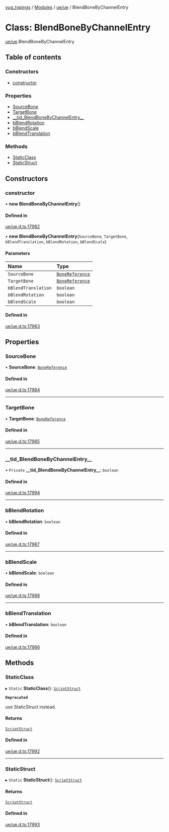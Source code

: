 [yug_typings](../README.md) / [Modules](../modules.md) / [ue/ue](../modules/ue_ue.md) / BlendBoneByChannelEntry

# Class: BlendBoneByChannelEntry

[ue/ue](../modules/ue_ue.md).BlendBoneByChannelEntry

## Table of contents

### Constructors

- [constructor](ue_ue.BlendBoneByChannelEntry.md#constructor)

### Properties

- [SourceBone](ue_ue.BlendBoneByChannelEntry.md#sourcebone)
- [TargetBone](ue_ue.BlendBoneByChannelEntry.md#targetbone)
- [\_\_tid\_BlendBoneByChannelEntry\_\_](ue_ue.BlendBoneByChannelEntry.md#__tid_blendbonebychannelentry__)
- [bBlendRotation](ue_ue.BlendBoneByChannelEntry.md#bblendrotation)
- [bBlendScale](ue_ue.BlendBoneByChannelEntry.md#bblendscale)
- [bBlendTranslation](ue_ue.BlendBoneByChannelEntry.md#bblendtranslation)

### Methods

- [StaticClass](ue_ue.BlendBoneByChannelEntry.md#staticclass)
- [StaticStruct](ue_ue.BlendBoneByChannelEntry.md#staticstruct)

## Constructors

### constructor

• **new BlendBoneByChannelEntry**()

#### Defined in

[ue/ue.d.ts:17982](https://github.com/YugMetaverse/yug_typings/blob/25cad34/ue/ue.d.ts#L17982)

• **new BlendBoneByChannelEntry**(`SourceBone`, `TargetBone`, `bBlendTranslation`, `bBlendRotation`, `bBlendScale`)

#### Parameters

| Name | Type |
| :------ | :------ |
| `SourceBone` | [`BoneReference`](ue_ue.BoneReference.md) |
| `TargetBone` | [`BoneReference`](ue_ue.BoneReference.md) |
| `bBlendTranslation` | `boolean` |
| `bBlendRotation` | `boolean` |
| `bBlendScale` | `boolean` |

#### Defined in

[ue/ue.d.ts:17983](https://github.com/YugMetaverse/yug_typings/blob/25cad34/ue/ue.d.ts#L17983)

## Properties

### SourceBone

• **SourceBone**: [`BoneReference`](ue_ue.BoneReference.md)

#### Defined in

[ue/ue.d.ts:17984](https://github.com/YugMetaverse/yug_typings/blob/25cad34/ue/ue.d.ts#L17984)

___

### TargetBone

• **TargetBone**: [`BoneReference`](ue_ue.BoneReference.md)

#### Defined in

[ue/ue.d.ts:17985](https://github.com/YugMetaverse/yug_typings/blob/25cad34/ue/ue.d.ts#L17985)

___

### \_\_tid\_BlendBoneByChannelEntry\_\_

• `Private` **\_\_tid\_BlendBoneByChannelEntry\_\_**: `boolean`

#### Defined in

[ue/ue.d.ts:17994](https://github.com/YugMetaverse/yug_typings/blob/25cad34/ue/ue.d.ts#L17994)

___

### bBlendRotation

• **bBlendRotation**: `boolean`

#### Defined in

[ue/ue.d.ts:17987](https://github.com/YugMetaverse/yug_typings/blob/25cad34/ue/ue.d.ts#L17987)

___

### bBlendScale

• **bBlendScale**: `boolean`

#### Defined in

[ue/ue.d.ts:17988](https://github.com/YugMetaverse/yug_typings/blob/25cad34/ue/ue.d.ts#L17988)

___

### bBlendTranslation

• **bBlendTranslation**: `boolean`

#### Defined in

[ue/ue.d.ts:17986](https://github.com/YugMetaverse/yug_typings/blob/25cad34/ue/ue.d.ts#L17986)

## Methods

### StaticClass

▸ `Static` **StaticClass**(): [`ScriptStruct`](ue_ue.ScriptStruct.md)

**`Deprecated`**

use StaticStruct instead.

#### Returns

[`ScriptStruct`](ue_ue.ScriptStruct.md)

#### Defined in

[ue/ue.d.ts:17992](https://github.com/YugMetaverse/yug_typings/blob/25cad34/ue/ue.d.ts#L17992)

___

### StaticStruct

▸ `Static` **StaticStruct**(): [`ScriptStruct`](ue_ue.ScriptStruct.md)

#### Returns

[`ScriptStruct`](ue_ue.ScriptStruct.md)

#### Defined in

[ue/ue.d.ts:17993](https://github.com/YugMetaverse/yug_typings/blob/25cad34/ue/ue.d.ts#L17993)
